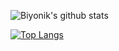 

![Biyonik's github stats](https://github-readme-stats.vercel.app/api?username=biyonik&show_icons=true)

[![Top Langs](https://github-readme-stats.vercel.app/api/top-langs/?username=biyonik&layout=compact)](https://github.com/biyonik/github-readme-stats)
